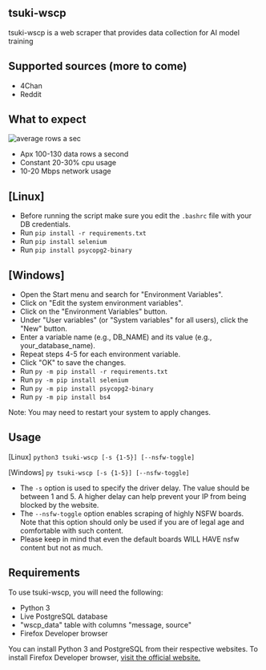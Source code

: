 ## tsuki-wscp
tsuki-wscp is a web scraper that provides data collection for AI model training
## Supported sources (more to come)
- 4Chan
- Reddit
## What to expect
![average rows a sec](https://i.gyazo.com/06451df4560e2bab153d61f1efd4dae5.png)
- Apx 100-130 data rows a second
- Constant 20-30% cpu usage
- 10-20 Mbps network usage
## [Linux] 
- Before running the script make sure you edit the ``.bashrc`` file with your DB credentials.
- Run ``pip install -r requirements.txt``		
- Run ``pip install selenium``
- Run ``pip install psycopg2-binary``
## [Windows]
- Open the Start menu and search for "Environment Variables".
- Click on "Edit the system environment variables".
- Click on the "Environment Variables" button.
- Under "User variables" (or "System variables" for all users), click the "New" button.
- Enter a variable name (e.g., DB_NAME) and its value (e.g., your_database_name).
- Repeat steps 4-5 for each environment variable.
- Click "OK" to save the changes.
- Run ``py -m pip install -r requirements.txt``
- Run ``py -m pip install selenium``
- Run ``py -m pip install psycopg2-binary``
- Run ``py -m pip install bs4``

Note: You may need to restart your system to apply changes.
## Usage
[Linux] ```python3 tsuki-wscp [-s {1-5}] [--nsfw-toggle]```

[Windows] ```py tsuki-wscp [-s {1-5}] [--nsfw-toggle]```
- The ```-s``` option is used to specify the driver delay. The value should be between 1 and 5. A higher delay can help prevent your IP from being blocked by the website.
- The ```--nsfw-toggle``` option enables scraping of highly NSFW boards. Note that this option should only be used if you are of legal age and comfortable with such content. 
- Please keep in mind that even the default boards WILL HAVE nsfw content but not as much.
## Requirements
To use tsuki-wscp, you will need the following:
- Python 3
- Live PostgreSQL database
- "wscp_data" table with columns "message, source"
- Firefox Developer browser

You can install Python 3 and PostgreSQL from their respective websites. To install Firefox Developer browser, [visit the official website.](https://www.mozilla.org/en-US/firefox/developer/)
